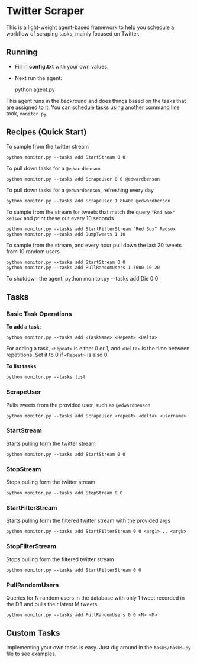Twitter Scraper
===============

This is a light-weight agent-based framework to help you schedule a workflow of
scraping tasks, mainly focused on Twitter.

Running
------- 

- Fill in **config.txt** with your own values.
- Next run the agent:

	python agent.py

This agent runs in the backround and does things based on the tasks that are 
assigned to it. You can schedule tasks using another command line took, `monitor.py`.

Recipes (Quick Start)
----------------------

To sample from the twitter stream

	python monitor.py --tasks add StartStream 0 0
	
To pull down tasks for a `@edwardbenson`
	
	python monitor.py --tasks add ScrapeUser 0 0 @edwardbenson

To pull down tasks for a `@edwardbenson`, refreshing every day

	python monitor.py --tasks add ScrapeUser 1 86400 @edwardbenson

To sample from the stream for tweets that match the query `"Red Sox" Redsox` and print these out every 10 seconds

	python monitor.py --tasks add StartFilterStream "Red Sox" Redsox
    python monitor.py --tasks add DumpTweets 1 10
	
To sample from the stream, and every hour pull down the last 20 tweets from 10 random users

	python monitor.py --tasks add StartStream 0 0
	python monitor.py --tasks add PullRandomUsers 1 3600 10 20

To shutdown the agent:
    python monitor.py --tasks add Die 0 0


Tasks
-------------

### Basic Task Operations

**To add a task**:
	
	python monitor.py --tasks add <TaskName> <Repeat> <Delta>

For adding a task, `<Repeat>` is either 0 or 1, and `<Delta>` is the time
between repetitions. Set it to 0 if `<Repeat>` is also 0.

**To list tasks**:

	python monitor.py --tasks list

### ScrapeUser

Pulls tweets from the provided user, such as `@edwardbenson`

	python monitor.py --tasks add ScrapeUser <repeat> <delta> <username>

### StartStream

Starts pulling form the twitter stream
    
    python monitor.py --tasks add StartStream 0 0

### StopStream

Stops pulling form the twitter stream

    python monitor.py --tasks add StopStream 0 0

### StartFilterStream

Starts pulling form the filtered twitter stream with the provided args

    python monitor.py --tasks add StartFilterStream 0 0 <arg1> .. <argN>

### StopFilterStream

Stops pulling form the filtered twitter stream

    python monitor.py --tasks add StartFilterStream 0 0 

### PullRandomUsers

Queries for N random users in the database with only 1 tweet recorded in the DB 
and pulls their latest M tweets.

    python monitor.py --tasks add PullRandomUsers 0 0 <N> <M> 

Custom Tasks
-------------

Implementing your own tasks is easy. Just dig around in the `tasks/tasks.py` file to see examples.
